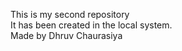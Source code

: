 This is my second repository
<br/>
It has been created in the local system.
<br/>
Made by Dhruv Chaurasiya